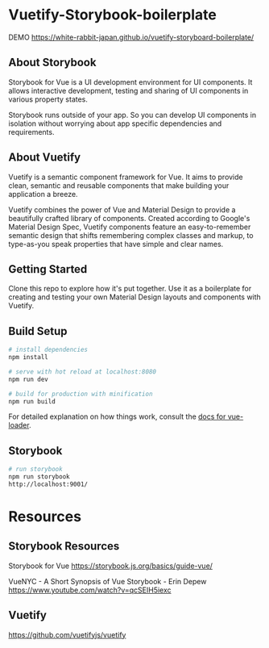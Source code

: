 # Vuetify-Storybook-boilerplate

DEMO
https://white-rabbit-japan.github.io/vuetify-storyboard-boilerplate/

## About Storybook
Storybook for Vue is a UI development environment for UI components. It allows interactive development, testing and sharing of UI components in various property states.

Storybook runs outside of your app. So you can develop UI components in isolation without worrying about app specific dependencies and requirements.

## About Vuetify
Vuetify is a semantic component framework for Vue. It aims to provide clean, semantic and reusable components that make building your application a breeze.

Vuetify combines the power of Vue and Material Design to provide a beautifully crafted library of components. Created according to Google's Material Design Spec, Vuetify components feature an easy-to-remember semantic design that shifts remembering complex classes and markup, to type-as-you speak properties that have simple and clear names.

## Getting Started
Clone this repo to explore how it's put together. Use it as a boilerplate for creating and testing your own Material Design layouts and components with Vuetify.

## Build Setup

```bash
# install dependencies
npm install

# serve with hot reload at localhost:8080
npm run dev

# build for production with minification
npm run build
```
For detailed explanation on how things work, consult the
[docs for vue-loader](http://vuejs.github.io/vue-loader).

## Storybook

```bash
# run storybook
npm run storybook
http://localhost:9001/
```
# Resources

## Storybook Resources

Storybook for Vue
https://storybook.js.org/basics/guide-vue/

VueNYC - A Short Synopsis of Vue Storybook - Erin Depew
https://www.youtube.com/watch?v=qcSEIH5iexc

## Vuetify
https://github.com/vuetifyjs/vuetify
